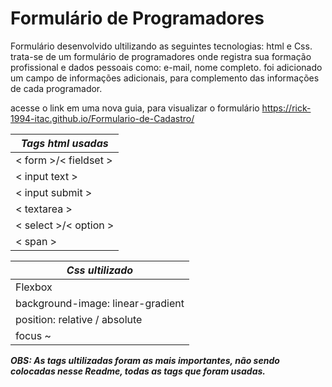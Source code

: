 # Formulário de Programadores

Formulário desenvolvido ultilizando as seguintes tecnologias: html e Css.
trata-se de um formulário de programadores onde registra sua formação profissional e dados pessoais como: e-mail, nome completo.
foi adicionado um campo de informações adicionais, para complemento das informações de cada programador.

acesse o link em uma nova guia, para visualizar o formulário https://rick-1994-itac.github.io/Formulario-de-Cadastro/

|***Tags html usadas***|     
|---|
| < form >/< fieldset > |
| < input text > |
| < input submit > |
| < textarea > |
| < select >/< option > |
| < span > |


 |***Css ultilizado***|
  |---|
  |Flexbox|
  |background-image: linear-gradient|
  |position: relative / absolute|
  |focus ~|

  ***OBS: As tags ultilizadas foram as mais importantes, não sendo colocadas nesse Readme, todas as tags que foram usadas.***

